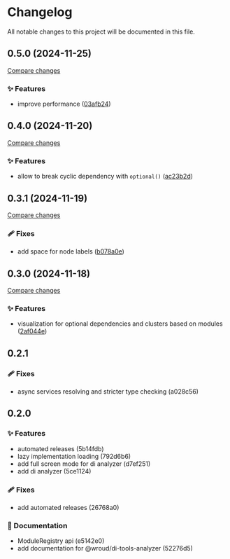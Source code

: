 <!-- header -->
# Changelog

All notable changes to this project will be documented in this file.

<!-- version:0.5.0 -->
## 0.5.0 (2024-11-25)

[Compare changes](https://github.com/Wroud/foundation/compare/di-tools-analyzer-v0.4.0...di-tools-analyzer-v0.5.0)

<!-- changelog -->
### ✨ Features

- improve performance ([03afb24](https://github.com/Wroud/foundation/commit/03afb24))

<!-- version:0.4.0 -->
## 0.4.0 (2024-11-20)

[Compare changes](https://github.com/Wroud/foundation/compare/di-tools-analyzer-v0.3.1...di-tools-analyzer-v0.4.0)

<!-- changelog -->
### ✨ Features

- allow to break cyclic dependency with `optional()` ([ac23b2d](https://github.com/Wroud/foundation/commit/ac23b2d))

<!-- version:0.3.1 -->
## 0.3.1 (2024-11-19)

[Compare changes](https://github.com/Wroud/foundation/compare/di-tools-analyzer-v0.3.0...di-tools-analyzer-v0.3.1)

<!-- changelog -->
### 🩹 Fixes

- add space for node labels ([b078a0e](https://github.com/Wroud/foundation/commit/b078a0e))

<!-- version:0.3.0 -->
## 0.3.0 (2024-11-18)

[Compare changes](https://github.com/Wroud/foundation/compare/di-tools-analyzer-v0.2.1...di-tools-analyzer-v0.3.0)

<!-- changelog -->
### ✨ Features

- visualization for optional dependencies and clusters based on modules ([2af044e](https://github.com/Wroud/foundation/commit/2af044e))

<!-- version:0.2.1 -->
## 0.2.1

### 🩹 Fixes

- async services resolving and stricter type checking (a028c56)

<!-- version:0.2.0 -->
## 0.2.0

### ✨ Features

- automated releases (5b14fdb)
- lazy implementation loading (792d6b6)
- add full screen mode for di analyzer (d7ef251)
- add di analyzer (5ce1124)

### 🩹 Fixes

- add automated releases (26768a0)

### 📖 Documentation

- ModuleRegistry api (e5142e0)
- add documentation for @wroud/di-tools-analyzer (52276d5)


